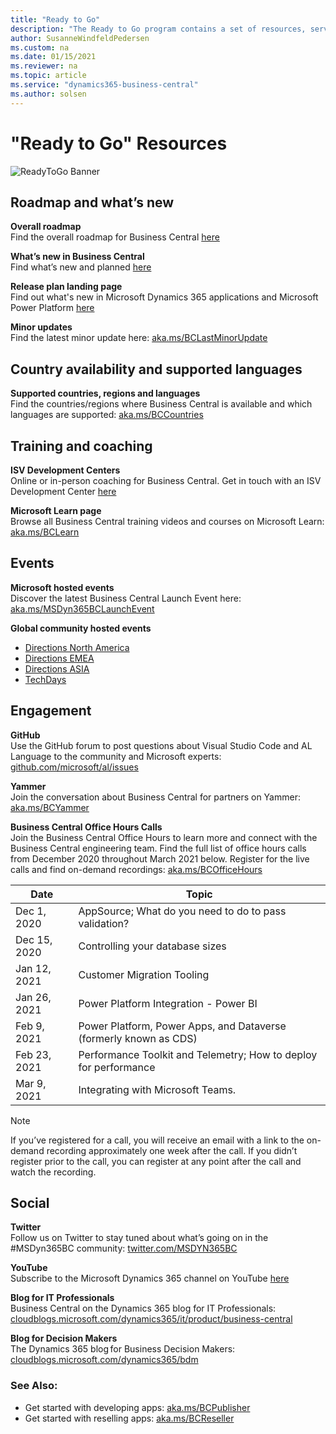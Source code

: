 ```yaml
---
title: "Ready to Go"
description: "The Ready to Go program contains a set of resources, services and tools to support Microsoft Dynamics 365 Business Central."
author: SusanneWindfeldPedersen
ms.custom: na
ms.date: 01/15/2021
ms.reviewer: na
ms.topic: article
ms.service: "dynamics365-business-central"
ms.author: solsen
---
```


# "Ready to Go" Resources

![ReadyToGo Banner](../media/readytogo-banner.png)

## Roadmap and what’s new 

**Overall roadmap**  
Find the overall roadmap for Business Central [here](https://dynamics.microsoft.com/en-us/roadmap/business-central/) 

**What’s new in Business Central**  
Find what’s new and planned [here](https://docs.microsoft.com/dynamics365/business-central/product-news)

**Release plan landing page**  
Find out what's new in Microsoft Dynamics 365 applications and Microsoft Power Platform [here](https://docs.microsoft.com/dynamics365/release-plans/) 

**Minor updates**  
Find the latest minor update here: [aka.ms/BCLastMinorUpdate](https://aka.ms/bclastminorupdate) 


## Country availability and supported languages 
**Supported countries, regions and languages**  
Find the countries/regions where Business Central is available and which languages are supported: [aka.ms/BCCountries](https://aka.ms/bccountries)

## Training and coaching 
**ISV Development Centers**  
Online or in-person coaching for Business Central. Get in touch with an ISV Development Center [here](https://partner.microsoft.com/en-us/isv-resource-hub/development-centers/find-a-center)  

**Microsoft Learn page**  
Browse all Business Central training videos and courses on Microsoft Learn: [aka.ms/BCLearn](https://aka.ms/BCLearn)

## Events

**Microsoft hosted events**  
Discover the latest Business Central Launch Event here: [aka.ms/MSDyn365BCLaunchEvent](https://aka.ms/MSDyn365BCLaunchEvent)  

**Global community hosted events**  
- [Directions North America](https://www.directionsna.com)
- [Directions EMEA](https://directions4partners.com)
- [Directions ASIA](https://directions4partners.com)
- [TechDays](https://navtechdays.com)

## Engagement

**GitHub**  
Use the GitHub forum to post questions about Visual Studio Code and AL Language to the community and Microsoft experts: [github.com/microsoft/al/issues](https://github.com/microsoft/al/issues/) 

**Yammer**  
Join the conversation about Business Central for partners on Yammer: [aka.ms/BCYammer](https://aka.ms/bcyammer)  

**Business Central Office Hours Calls**  
Join the Business Central Office Hours to learn more and connect with the Business Central engineering team. Find the full list of office hours calls from December 2020 throughout March 2021 below. Register for the live calls and find on-demand recordings: [aka.ms/BCOfficeHours](https://aka.ms/BCOfficehours)

| Date      | Topic |
|--------------|--------------|
|Dec 1, 2020 | AppSource; What do you need to do to pass validation?  |
Dec 15, 2020 | Controlling your database sizes |
|Jan 12, 2021 | Customer Migration Tooling |
Jan 26, 2021 | Power Platform Integration - Power BI |
Feb 9, 2021 | Power Platform, Power Apps, and Dataverse (formerly known as CDS) |
Feb 23, 2021 | Performance Toolkit and Telemetry; How to deploy for performance |
Mar 9, 2021 | Integrating with Microsoft Teams.
 
 > [!NOTE]
  > If you’ve registered for a call, you will receive an email with a link to the on-demand recording approximately one week after the call. If you didn’t register prior to the call, you can register at any point after the call and watch the recording. 

## Social

**Twitter**  
Follow us on Twitter to stay tuned about what’s going on in the #MSDyn365BC community: [twitter.com/MSDYN365BC](https://www.twitter.com/MSDYN365BC) 

**YouTube**  
Subscribe to the Microsoft Dynamics 365 channel on YouTube [here](https://www.youtube.com/channel/UCJGCg4rB3QSs8y_1FquelBQ) 

**Blog for IT Professionals**  
Business Central on the Dynamics 365 blog for IT Professionals: [cloudblogs.microsoft.com/dynamics365/it/product/business-central](https://cloudblogs.microsoft.com/dynamics365/it/product/business-central/)
 
**Blog for Decision Makers**  
The Dynamics 365 blog for Business Decision Makers: [cloudblogs.microsoft.com/dynamics365/bdm](https://cloudblogs.microsoft.com/dynamics365/bdm/)

### See Also: 
- Get started with developing apps: [aka.ms/BCPublisher](https://aka.ms/bcpublisher)
- Get started with reselling apps: [aka.ms/BCReseller](https://aka.ms/bcreseller)  